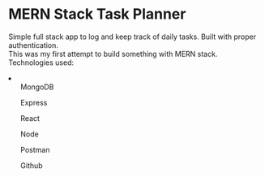 <h1>MERN Stack Task Planner</h1>

Simple full stack app to log and keep track of daily tasks. Built with proper authentication.<br>
This was my first attempt to build something with MERN stack. <br>
Technologies used:<br>
<li>
<ul>MongoDB</ul>
<ul>Express</ul>
<ul>React</ul>
<ul>Node</ul>
<ul>Postman</ul>
<ul>Github</ul>
</li>
